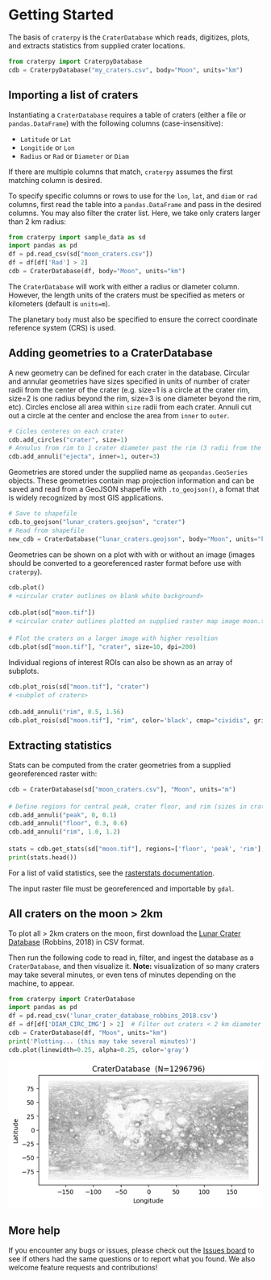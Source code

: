 # Getting Started

The basis of `craterpy` is the `CraterDatabase` which reads, digitizes, plots, and extracts statistics from supplied crater locations.

```python
from craterpy import CraterpyDatabase
cdb = CraterpyDatabase("my_craters.csv", body="Moon", units="km")
```

## Importing a list of craters

Instantiating a `CraterDatabase` requires a table of craters (either a file or `pandas.DataFrame`) with the following columns (case-insensitive):

- `Latitude` or `Lat`
- `Longitide` or `Lon`
- `Radius` or `Rad` or `Diameter` or `Diam`

If there are multiple columns that match, `craterpy` assumes the first matching column is desired.

To specify specific columns or rows to use for the `lon`, `lat`, and `diam` or `rad` columns, first read the table into a `pandas.DataFrame` and pass in the desired columns. You may also filter the crater list. Here, we take only craters larger than 2 km radius:

```python
from craterpy import sample_data as sd
import pandas as pd
df = pd.read_csv(sd["moon_craters.csv"])
df = df[df['Rad'] > 2]
cdb = CraterDatabase(df, body="Moon", units="km")
```

The `CraterDatabase` will work with either a radius or diameter column. However, the length units of the craters must be specified as meters or kilometers (default is `units=m`).

The planetary `body` must also be specified to ensure the correct coordinate reference system (CRS) is used.

## Adding geometries to a CraterDatabase

A new geometry can be defined for each crater in the database. Circular and annular geometries have sizes specified in units of number of crater radii from the center of the crater (e.g. size=1 is a circle at the crater rim, size=2 is one radius beyond the rim, size=3 is one diameter beyond the rim, etc). Circles enclose all area within `size` radii from each crater. Annuli cut out a circle at the center and enclose the area from `inner` to `outer`.

```python
# Cicles centeres on each crater
cdb.add_circles("crater", size=1)
# Annulus from rim to 1 crater diameter past the rim (3 radii from the center)
cdb.add_annuli("ejecta", inner=1, outer=3)  
```

Geometries are stored under the supplied name as `geopandas.GeoSeries` objects. These geometries contain map projection information and can be saved and read from a GeoJSON shapefile with `.to_geojson()`, a fomat that is widely recognized by most GIS applications.

```python
# Save to shapefile
cdb.to_geojson("lunar_craters.geojson", "crater")
# Read from shapefile
new_cdb = CraterDatabase("lunar_craters.geojson", body="Moon", units="km")
```

Geometries can be shown on a plot with with or without an image (images should be converted to a georeferenced raster format before use with `craterpy`).

```python
cdb.plot()
# <circular crater outlines on blank white background>

cdb.plot(sd["moon.tif"])
# <circular crater outlines plotted on supplied raster map image moon.tif>

# Plot the craters on a larger image with higher resoltion
cdb.plot(sd["moon.tif"], "crater", size=10, dpi=200)
```

Individual regions of interest ROIs can also be shown as an array of subplots.

```python
cdb.plot_rois(sd["moon.tif"], "crater")
# <subplot of craters>

cdb.add_annuli("rim", 0.5, 1.56)
cdb.plot_rois(sd["moon.tif"], "rim", color='black', cmap="cividis", grid_kw={'alpha': 0})
```

## Extracting statistics

Stats can be computed from the crater geometries from a supplied georeferenced raster with:

```python
cdb = CraterDatabase(sd["moon_craters.csv"], "Moon", units="m")

# Define regions for central peak, crater floor, and rim (sizes in crater radii)
cdb.add_annuli("peak", 0, 0.1)
cdb.add_annuli("floor", 0.3, 0.6)
cdb.add_annuli("rim", 1.0, 1.2)

stats = cdb.get_stats(sd["moon.tif"], regions=['floor', 'peak', 'rim'], stats=['mean', 'std'])
print(stats.head())
```

For a list of valid statistics, see the [rasterstats documentation](https://pythonhosted.org/rasterstats/manual.html#zonal-statistics).

The input raster file must be georeferenced and importable by `gdal`.

## All craters on the moon > 2km

To plot all > 2km craters on the moon, first download the [Lunar Crater Database](https://pdsimage2.wr.usgs.gov/Individual_Investigations/moon_lro.kaguya_multi_craterdatabase_robbins_2018/data/) (Robbins, 2018) in CSV format.

Then run the following code to read in, filter, and ingest the database as a `CraterDatabase`, and then visualize it. **Note:** visualization of so many craters may take several minutes, or even tens of minutes depending on the machine, to appear.

```python
from craterpy import CraterDatabase
import pandas as pd
df = pd.read_csv('lunar_crater_database_robbins_2018.csv')
df = df[df['DIAM_CIRC_IMG'] > 2]  # Filter out craters < 2 km diameter 
cdb = CraterDatabase(df, "Moon", units="km")
print('Plotting... (this may take several minutes)')
cdb.plot(linewidth=0.25, alpha=0.25, color='gray')
```

![Lunar craters plot](https://github.com/cjtu/craterpy/raw/main/craterpy/data/_images/readme_moon_robbins.png)

## More help

If you encounter any bugs or issues, please check out the [Issues board](https://github.com/cjtu/craterpy/issues) to see if others had the same questions or to report what you found. We also welcome feature requests and contributions!
